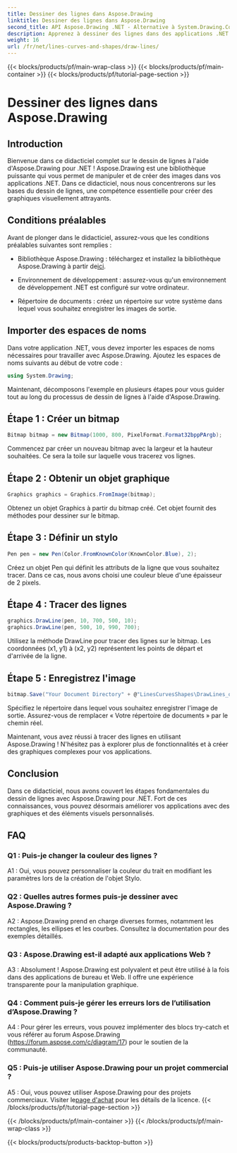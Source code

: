 ```yaml
---
title: Dessiner des lignes dans Aspose.Drawing
linktitle: Dessiner des lignes dans Aspose.Drawing
second_title: API Aspose.Drawing .NET - Alternative à System.Drawing.Common
description: Apprenez à dessiner des lignes dans des applications .NET avec Aspose.Drawing. Ce didacticiel étape par étape vous guide tout au long du processus pour obtenir des graphismes époustouflants.
weight: 16
url: /fr/net/lines-curves-and-shapes/draw-lines/
---
```


{{< blocks/products/pf/main-wrap-class >}}
{{< blocks/products/pf/main-container >}}
{{< blocks/products/pf/tutorial-page-section >}}

# Dessiner des lignes dans Aspose.Drawing

## Introduction

Bienvenue dans ce didacticiel complet sur le dessin de lignes à l'aide d'Aspose.Drawing pour .NET ! Aspose.Drawing est une bibliothèque puissante qui vous permet de manipuler et de créer des images dans vos applications .NET. Dans ce didacticiel, nous nous concentrerons sur les bases du dessin de lignes, une compétence essentielle pour créer des graphiques visuellement attrayants.

## Conditions préalables

Avant de plonger dans le didacticiel, assurez-vous que les conditions préalables suivantes sont remplies :

-  Bibliothèque Aspose.Drawing : téléchargez et installez la bibliothèque Aspose.Drawing à partir de[ici](https://releases.aspose.com/drawing/net/).

- Environnement de développement : assurez-vous qu'un environnement de développement .NET est configuré sur votre ordinateur.

- Répertoire de documents : créez un répertoire sur votre système dans lequel vous souhaitez enregistrer les images de sortie.

## Importer des espaces de noms

Dans votre application .NET, vous devez importer les espaces de noms nécessaires pour travailler avec Aspose.Drawing. Ajoutez les espaces de noms suivants au début de votre code :

```csharp
using System.Drawing;
```

Maintenant, décomposons l'exemple en plusieurs étapes pour vous guider tout au long du processus de dessin de lignes à l'aide d'Aspose.Drawing.

## Étape 1 : Créer un bitmap

```csharp
Bitmap bitmap = new Bitmap(1000, 800, PixelFormat.Format32bppPArgb);
```

Commencez par créer un nouveau bitmap avec la largeur et la hauteur souhaitées. Ce sera la toile sur laquelle vous tracerez vos lignes.

## Étape 2 : Obtenir un objet graphique

```csharp
Graphics graphics = Graphics.FromImage(bitmap);
```

Obtenez un objet Graphics à partir du bitmap créé. Cet objet fournit des méthodes pour dessiner sur le bitmap.

## Étape 3 : Définir un stylo

```csharp
Pen pen = new Pen(Color.FromKnownColor(KnownColor.Blue), 2);
```

Créez un objet Pen qui définit les attributs de la ligne que vous souhaitez tracer. Dans ce cas, nous avons choisi une couleur bleue d'une épaisseur de 2 pixels.

## Étape 4 : Tracer des lignes

```csharp
graphics.DrawLine(pen, 10, 700, 500, 10);
graphics.DrawLine(pen, 500, 10, 990, 700);
```

Utilisez la méthode DrawLine pour tracer des lignes sur le bitmap. Les coordonnées (x1, y1) à (x2, y2) représentent les points de départ et d'arrivée de la ligne.

## Étape 5 : Enregistrez l'image

```csharp
bitmap.Save("Your Document Directory" + @"LinesCurvesShapes\DrawLines_out.png");
```

Spécifiez le répertoire dans lequel vous souhaitez enregistrer l'image de sortie. Assurez-vous de remplacer « Votre répertoire de documents » par le chemin réel.

Maintenant, vous avez réussi à tracer des lignes en utilisant Aspose.Drawing ! N'hésitez pas à explorer plus de fonctionnalités et à créer des graphiques complexes pour vos applications.

## Conclusion

Dans ce didacticiel, nous avons couvert les étapes fondamentales du dessin de lignes avec Aspose.Drawing pour .NET. Fort de ces connaissances, vous pouvez désormais améliorer vos applications avec des graphiques et des éléments visuels personnalisés.

## FAQ

### Q1 : Puis-je changer la couleur des lignes ?

A1 : Oui, vous pouvez personnaliser la couleur du trait en modifiant les paramètres lors de la création de l'objet Stylo.

### Q2 : Quelles autres formes puis-je dessiner avec Aspose.Drawing ?

A2 : Aspose.Drawing prend en charge diverses formes, notamment les rectangles, les ellipses et les courbes. Consultez la documentation pour des exemples détaillés.

### Q3 : Aspose.Drawing est-il adapté aux applications Web ?

A3 : Absolument ! Aspose.Drawing est polyvalent et peut être utilisé à la fois dans des applications de bureau et Web. Il offre une expérience transparente pour la manipulation graphique.

### Q4 : Comment puis-je gérer les erreurs lors de l’utilisation d’Aspose.Drawing ?

A4 : Pour gérer les erreurs, vous pouvez implémenter des blocs try-catch et vous référer au forum Aspose.Drawing (https://forum.aspose.com/c/diagram/17) pour le soutien de la communauté.

### Q5 : Puis-je utiliser Aspose.Drawing pour un projet commercial ?

 A5 : Oui, vous pouvez utiliser Aspose.Drawing pour des projets commerciaux. Visiter le[page d'achat](https://purchase.aspose.com/buy) pour les détails de la licence.
{{< /blocks/products/pf/tutorial-page-section >}}

{{< /blocks/products/pf/main-container >}}
{{< /blocks/products/pf/main-wrap-class >}}

{{< blocks/products/products-backtop-button >}}
